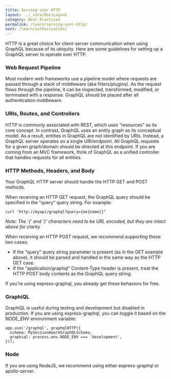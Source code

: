 ```yaml
---
title: Serving over HTTP
layout: ../_core/DocsLayout
category: Best Practices
permalink: /learn/serving-over-http/
next: /learn/authorization/
---
```


HTTP is a great choice for client-server communication when using GraphQL because of its ubiquity. Here are some guidelines for setting up a GraphQL server to operate over HTTP.

### Web Request Pipeline
Most modern web frameworks use a pipeline model where requests are passed through a stack of middleware (aka filters/plugins). As the request flows through the pipeline, it can be inspected, transformed, modified, or terminated with a response. GraphQL should be placed after all authentication middleware.

### URIs, Routes, and Controllers
HTTP is commonly associated with REST, which uses "resources" as its core concept. In contrast, GraphQL uses an entity graph as its conceptual model. As a result, entities in GraphQL are not identified by URIs. Instead, a GraphQL server operates on a single URI/endpoint. All GraphQL requests for a given graph/domain should be directed at this endpoint. If you are coming from an MVC framework, think of GraphQL as a unified controller that handles requests for all entities.

### HTTP Methods, Headers, and Body
Your GraphQL HTTP server should handle the HTTP GET and POST methods.

When receiving an HTTP GET request, the GraphQL query should be specified in the "query" query string. For example:

```
curl "http://myapi/graphql?query={me{name}}"
```
*Note: The '{' and '}' characters need to be URL encoded, but they are intact above for clarity*

When receiving an HTTP POST request, we recommend supporting these two cases:

* If the "query" query string parameter is present (as in the GET example above), it should be parsed and handled in the same way as the HTTP GET case.
* If the "application/graphql" Content-Type header is present, treat the HTTP POST body contents as the GraphQL query string.

If you're using express-graphql, you already get these behaviors for free.

### GraphiQL
GraphiQL is useful during testing and development but disabled in production. If you are using express-graphql, you can toggle it based on the NODE_ENV environment variable:

```
app.use('/graphql', graphqlHTTP({
  schema: MySessionAwareGraphQLSchema,
  graphiql: process.env.NODE_ENV === 'development',
}));
```

### Node
If you are using NodeJS, we recommend using either express-graphql or apollo-server.
